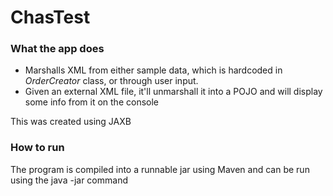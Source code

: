 # ChasTest

### What the app does

* Marshalls XML from either sample data, which is hardcoded in *OrderCreator* class, or through user input.
* Given an external XML file, it'll unmarshall it into a POJO and will display some info from it on the console

This was created using JAXB

### How to run

The program is compiled into a runnable jar using Maven and can be run using the java -jar command
